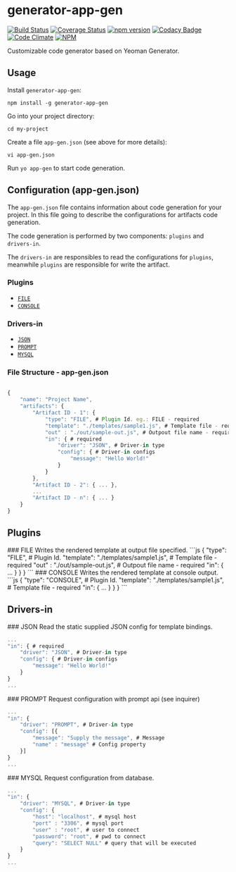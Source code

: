 # generator-app-gen
[![Build Status](https://travis-ci.org/tarcisiojr/generator-app-gen.svg)](https://travis-ci.org/tarcisiojr/generator-app-gen)
[![Coverage Status](https://coveralls.io/repos/tarcisiojr/generator-app-gen/badge.svg)](https://coveralls.io/r/tarcisiojr/generator-app-gen)
[![npm version](https://badge.fury.io/js/generator-app-gen.svg)](http://badge.fury.io/js/generator-app-gen)
[![Codacy Badge](https://www.codacy.com/project/badge/8ccf53d479d14691ae6dd9693c7298f8)](https://www.codacy.com/public/tarcisiojunior/generator-app-gen)
[![Code Climate](https://codeclimate.com/github/tarcisiojr/generator-app-gen/badges/gpa.svg)](https://codeclimate.com/github/tarcisiojr/generator-app-gen)
[![NPM](https://nodei.co/npm/generator-app-gen.png?downloads=true&downloadRank=true&stars=true)](https://nodei.co/npm/generator-app-gen/)

Customizable code generator based on Yeoman Generator.

## Usage

Install `generator-app-gen`:
```
npm install -g generator-app-gen
```

Go into your project directory:
```
cd my-project
```

Create a file `app-gen.json` (see above for more details):
```
vi app-gen.json
```

Run `yo app-gen` to start code generation.

## Configuration (app-gen.json)

The `app-gen.json` file contains information about code generation for your project. In this file going to describe the configurations for artifacts code generation.

The code generation is performed by two components: `plugins` and `drivers-in`.

The `drivers-in` are responsibles to read the configurations for `plugins`, meanwhile `plugins` are responsible for write the artifact.

### Plugins

* [`FILE`](#plugin-file)
* [`CONSOLE`](#plugin-console)


### Drivers-in

* [`JSON`](#driver-in-json)
* [`PROMPT`](#driver-in-prompt)
* [`MYSQL`](#driver-in-mysql)

### File Structure - app-gen.json

```js

{
    "name": "Project Name",
    "artifacts": {
        "Artifact ID - 1": {
            "type": "FILE", # Plugin Id. eg.: FILE - required
            "template": "./templates/sample1.js", # Template file - required
            "out" : "./out/sample-out.js", # Outpout file name - required
            "in": { # required
                "driver": "JSON", # Driver-in type
                "config": { # Driver-in configs
                    "message": "Hello World!"
                }
            }
        },
        "Artifact ID - 2": { ... },
        ...
        "Artifact ID - n": { ... }
    }
}

```

## Plugins

<a name="plugin-file" />
### FILE
Writes the rendered template at output file specified.
```js
{
    "type": "FILE", # Plugin Id.
    "template": "./templates/sample1.js", # Template file - required
    "out" : "./out/sample-out.js", # Outpout file name - required
    "in": { ... }
    }
}
```

<a name="plugin-console" />
### CONSOLE
Writes the rendered template at console output.
```js
{
    "type": "CONSOLE", # Plugin Id.
    "template": "./templates/sample1.js", # Template file - required
    "in": { ... }
    }
}
```

## Drivers-in
<a name="driver-in-json" />
### JSON
Read the static supplied JSON config for template bindings.

```js
...
"in": { # required
    "driver": "JSON", # Driver-in type
    "config": { # Driver-in configs
        "message": "Hello World!"
    }
}
...
```

<a name="driver-in-prompt" />
### PROMPT
Request configuration with prompt api (see inquirer)

```js
...
"in": {
    "driver": "PROMPT", # Driver-in type
    "config": [{
        "message": "Supply the message", # Message
        "name" : "message" # Config property
    }]
}
...
```

<a name="driver-in-mysql" />
### MYSQL
Request configuration from database.

```js
...
"in": {
    "driver": "MYSQL", # Driver-in type
    "config": {
        "host": "localhost", # mysql host
        "port" : "3306", # mysql port
        "user" : "root", # user to connect
        "password": "root", # pwd to connect
        "query": "SELECT NULL" # query that will be executed
    }
}
...
```
